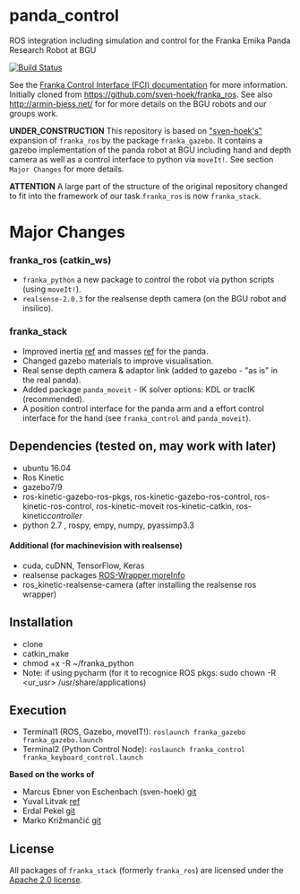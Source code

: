 # panda_control
ROS integration including simulation and control for the Franka Emika Panda Research Robot at BGU

[![Build Status][travis-status]][travis]

See the [Franka Control Interface (FCI) documentation][fci-docs] for more information.
Initially cloned from https://github.com/sven-hoek/franka_ros. See also http://armin-biess.net/ for
for more details on the BGU robots and our groups work.


**UNDER_CONSTRUCTION**
This repository is based on ["sven-hoek's"](https://github.com/sven-hoek/franka_ros) expansion of `franka_ros` by the package `franka_gazebo`. It contains a gazebo implementation of the panda robot at BGU including hand and depth camera as well as a control interface to python via `moveIt!`. See section `Major Changes` for more details.

**ATTENTION**  A large part of the structure of the original repository changed to fit into the framework of our task.`franka_ros` is now `franka_stack`.

# Major Changes
### franka_ros (catkin_ws)
* `franka_python` a new package to control the robot via python scripts (using `moveIt!`).
* `realsense-2.0.3` for the realsense depth camera (on the BGU robot and insilico).
### franka_stack
* Improved inertia [ref](https://github.com/mkrizmancic) and masses [ref](https://github.com/erdalpekel) for the panda.
* Changed gazebo materials to improve visualisation.
* Real sense depth camera & adaptor link (added to gazebo - "as is" in the real panda).
* Added package `panda_moveit` - IK solver options: KDL or tracIK (recommended).
* A position control interface for the panda arm and a effort control interface for the hand (see `franka_control` and `panda_moveit`).

## Dependencies (tested on, may work with later)
* ubuntu 16.04
* Ros Kinetic
* gazebo7/9
* ros-kinetic-gazebo-ros-pkgs, ros-kinetic-gazebo-ros-control, ros-kinetic-ros-control, ros-kinetic-moveit ros-kinetic-catkin, ros-kinetic*controller*
* python 2.7 , rospy, empy, numpy, pyassimp3.3

#### Additional (for machinevision with realsense)
* cuda, cuDNN, TensorFlow, Keras
* realsense packages [ROS-Wrapper](https://github.com/IntelRealSense/realsense-ros/releases),[moreInfo](https://github.com/IntelRealSense/realsense-ros/issues/395)
* ros_kinetic-realsense-camera (after installing the realsense ros wrapper)


## Installation
* clone
* catkin_make
* chmod +x -R ~/franka_python
* Note: if using pycharm (for it to recognice ROS pkgs: sudo chown -R <ur_usr> /usr/share/applications)
  

## Execution
* Terminal1 (ROS, Gazebo, moveIT!): `roslaunch franka_gazebo franka_gazebo.launch`
* Terminal2 (Python Control Node): `roslaunch franka_control franka_keyboard_control.launch`


**Based on the works of**
* Marcus Ebner von Eschenbach (sven-hoek) [git](https://github.com/sven-hoek/franka_ros) 
* Yuval Litvak [ref](https://arxiv.org/abs/1809.10699)
* Erdal Pekel [git](https://github.com/erdalpekel)
* Marko Križmančić [git](https://github.com/mkrizmancic) 

## License

All packages of `franka_stack` (formerly `franka_ros`) are licensed under the [Apache 2.0 license][apache-2.0].

[apache-2.0]: https://www.apache.org/licenses/LICENSE-2.0.html
[fci-docs]: https://frankaemika.github.io/docs
[travis-status]: https://travis-ci.org/frankaemika/franka_ros.svg?branch=kinetic-devel
[travis]: https://travis-ci.org/frankaemika/franka_ros

